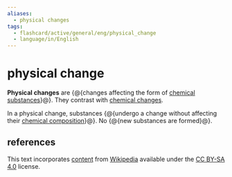 ```yaml
---
aliases:
  - physical changes
tags:
  - flashcard/active/general/eng/physical_change
  - language/in/English
---
```


# physical change

__Physical changes__ are {@{changes affecting the form of [chemical substances](chemical%20substance.md)}@}. They contrast with [chemical changes](chemical%20change.md). <!--SR:!2030-01-14,1768,290-->

In a physical change, substances {@{undergo a change without affecting their [chemical composition](chemical%20composition.md)}@}. No {@{new substances are formed}@}. <!--SR:!2029-08-23,1679,290!2027-04-08,1052,330-->

## references

This text incorporates [content](https://en.wikipedia.org/wiki/physical_change) from [Wikipedia](Wikipedia.md) available under the [CC BY-SA 4.0](https://creativecommons.org/licenses/by-sa/4.0/) license.
